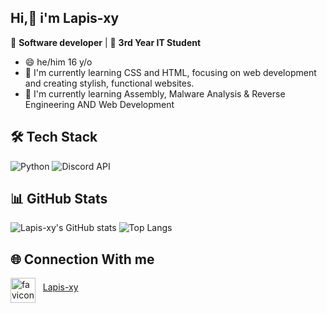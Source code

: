 ## Hi,👋 i'm Lapis-xy 

🎯 **Software developer** | 🤖 **3rd Year IT Student**
- 😄 he/him 16 y/o
- 🔭 I'm currently learning CSS and HTML, focusing on web development and creating stylish, functional websites.
- 🌱 I'm currently learning Assembly, Malware Analysis & Reverse Engineering AND Web Development

## 🛠️ **Tech Stack**

![Python](https://img.shields.io/badge/Python-3776AB?style=for-the-badge&logo=python&logoColor=white)
![Discord API](https://img.shields.io/badge/Discord-7289DA?style=for-the-badge&logo=discord&logoColor=white)



## 📊 **GitHub Stats**

![Lapis-xy's GitHub stats](https://github-readme-stats.vercel.app/api?username=Lapis-xy&show_icons=true&theme=dark&hide_title=true) 
![Top Langs](https://github-readme-stats.vercel.app/api/top-langs/?username=Lapis-xy&layout=compact&theme=dark&hide_border=false)


## 🌐 **Connection With me**

<p align="left">
  <img src="https://github.com/user-attachments/assets/4cd2d4da-0e3b-42cc-93ee-910625fe611e" alt="favicon" width="40" height="40" align="middle">
  &nbsp;
  <a href="https://Lapis-xy.github.io" >Lapis-xy</a>
</p>



<!--
**Lapis-xy/Lapis-xy** is a ✨ _special_ ✨ repository because its `README.md` (this file) appears on your GitHub profile.

Here are some ideas to get you started:

- 🔭 I’m currently working on ...
- 🌱 I’m currently learning ...
- 👯 I’m looking to collaborate on ...
- 🤔 I’m looking for help with ...
- 💬 Ask me about ...
- 📫 How to reach me: ...
- 😄 Pronouns: ...
- ⚡ Fun fact: ...
-->

